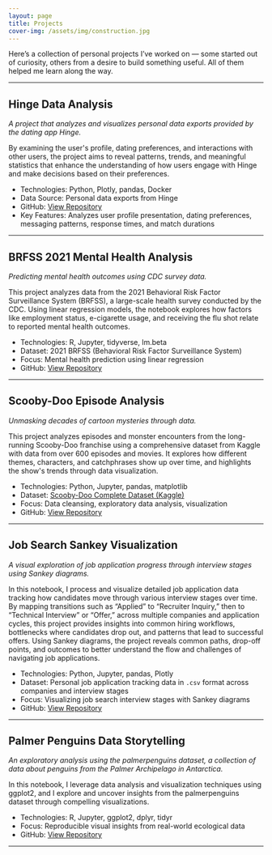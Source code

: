 ```yaml
---
layout: page
title: Projects
cover-img: /assets/img/construction.jpg
---
```


Here’s a collection of personal projects I’ve worked on — some started out of curiosity, others from a desire to build something useful. All of them helped me learn along the way.

---

## **Hinge Data Analysis**
*A project that analyzes and visualizes personal data exports provided by the dating app Hinge.*  

By examining the user's profile, dating preferences, and interactions with other users, the project aims to reveal patterns, trends, and meaningful statistics that enhance the understanding of how users engage with Hinge and make decisions based on their preferences.

- Technologies: Python, Plotly, pandas, Docker  
- Data Source: Personal data exports from Hinge  
- GitHub: [View Repository](https://github.com/smpotts/hinge-data-analysis)  
- Key Features: Analyzes user profile presentation, dating preferences, messaging patterns, response times, and match durations

---

## **BRFSS 2021 Mental Health Analysis**  
*Predicting mental health outcomes using CDC survey data.*  

This project analyzes data from the 2021 Behavioral Risk Factor Surveillance System (BRFSS), a large-scale health survey conducted by the CDC. Using linear regression models, the notebook explores how factors like employment status, e-cigarette usage, and receiving the flu shot relate to reported mental health outcomes.

- Technologies: R, Jupyter, tidyverse, lm.beta
- Dataset: 2021 BRFSS (Behavioral Risk Factor Surveillance System)  
- Focus: Mental health prediction using linear regression  
- GitHub: [View Repository](https://github.com/smpotts/brfss-health-modeling)

---

## **Scooby-Doo Episode Analysis**  
*Unmasking decades of cartoon mysteries through data.*

This project analyzes episodes and monster encounters from the long-running Scooby-Doo franchise using a comprehensive dataset from Kaggle with data from over 600 episodes and movies. It explores how different themes, characters, and catchphrases show up over time, and highlights the show's trends through data visualization.

- Technologies: Python, Jupyter, pandas, matplotlib 
- Dataset: [Scooby-Doo Complete Dataset (Kaggle)](https://www.kaggle.com/datasets/williamschooleman/scoobydoo-complete)  
- Focus: Data cleansing, exploratory data analysis, visualization
- GitHub: [View Repository](https://github.com/smpotts/scooby-doo-episode-analysis)

---

## **Job Search Sankey Visualization**  
*A visual exploration of job application progress through interview stages using Sankey diagrams.*  

In this notebook, I process and visualize detailed job application data tracking how candidates move through various interview stages over time. By mapping transitions such as “Applied” to “Recruiter Inquiry,” then to “Technical Interview” or “Offer,” across multiple companies and application cycles, this project provides insights into common hiring workflows, bottlenecks where candidates drop out, and patterns that lead to successful offers. Using Sankey diagrams, the project reveals common paths, drop-off points, and outcomes to better understand the flow and challenges of navigating job applications.

- Technologies: Python, Jupyter, pandas, Plotly  
- Dataset: Personal job application tracking data in `.csv` format across companies and interview stages 
- Focus: Visualizing job search interview stages with Sankey diagrams  
- GitHub: [View Repository](https://github.com/smpotts/jobsearch-sankey)  

---

## **Palmer Penguins Data Storytelling**
*An exploratory analysis using the palmerpenguins dataset, a collection of data about penguins from the Palmer Archipelago in Antarctica.*   

In this notebook, I leverage data analysis and visualization techniques using ggplot2, and I explore and uncover insights from the palmerpenguins dataset through compelling visualizations.

- Technologies: R, Jupyter, ggplot2, dplyr, tidyr  
- Focus: Reproducible visual insights from real-world ecological data  
- GitHub: [View Repository](https://github.com/smpotts/palmerpenguins-data-story)

---